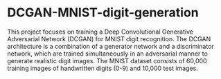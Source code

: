 # DCGAN-MNIST-digit-generation

This project focuses on training a Deep Convolutional Generative Adversarial Network (DCGAN) for MNIST digit recognition. The DCGAN architecture is a combination of a generator network and a discriminator network, which are trained simultaneously in an adversarial manner to generate realistic digit images. The MNIST dataset consists of 60,000 training images of handwritten digits (0-9) and 10,000 test images.
